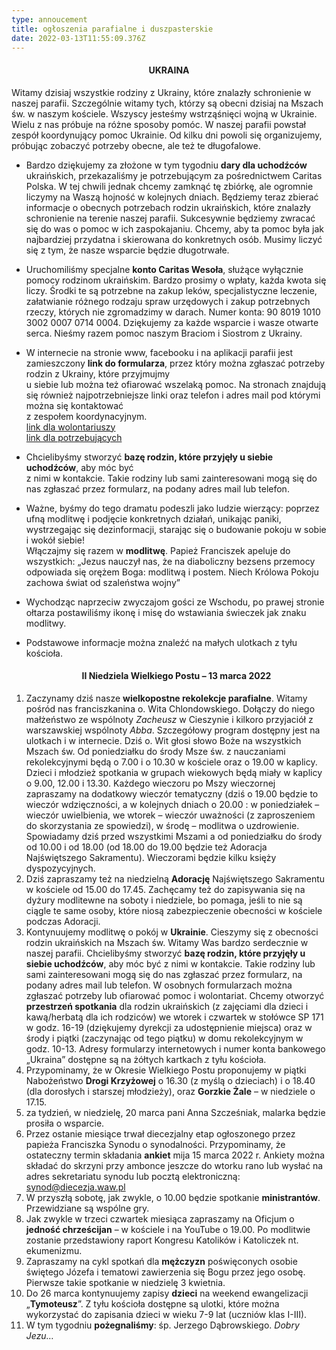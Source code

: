 ```yaml
---
type: annoucement
title: ogłoszenia parafialne i duszpasterskie
date: 2022-03-13T11:55:09.376Z
---
```

<!--StartFragment-->

<h4 style="text-align:center;">UKRAINA</h4>

Witamy dzisiaj wszystkie rodziny z Ukrainy, które znalazły schronienie w naszej parafii. Szczególnie witamy tych, którzy są obecni dzisiaj na Mszach św. w naszym kościele. Wszyscy jesteśmy wstrząśnięci wojną w Ukrainie. Wielu z nas próbuje na różne sposoby pomóc. W naszej parafii powstał zespół koordynujący pomoc Ukrainie. Od kilku dni powoli się organizujemy, próbując zobaczyć potrzeby obecne, ale też te długofalowe.

* Bardzo dziękujemy za złożone w tym tygodniu **dary dla uchodźców** ukraińskich, przekazaliśmy je potrzebującym za pośrednictwem Caritas Polska. W tej chwili jednak chcemy zamknąć tę zbiórkę, ale ogromnie liczymy na Waszą hojność w kolejnych dniach. Będziemy teraz zbierać informacje o obecnych potrzebach rodzin ukraińskich, które znalazły schronienie na terenie naszej parafii. Sukcesywnie będziemy zwracać się do was o pomoc w ich zaspokajaniu. Chcemy, aby ta pomoc była jak najbardziej przydatna i skierowana do konkretnych osób. Musimy liczyć się z tym, że nasze wsparcie będzie długotrwałe.
* Uruchomiliśmy specjalne **konto Caritas Wesoła**, służące wyłącznie pomocy rodzinom ukraińskim. Bardzo prosimy o wpłaty, każda kwota się liczy. Środki te są potrzebne na zakup leków, specjalistyczne leczenie, załatwianie różnego rodzaju spraw urzędowych i zakup potrzebnych rzeczy, których nie zgromadzimy w darach. Numer konta: 90 8019 1010 3002 0007 0714 0004. Dziękujemy za każde wsparcie i wasze otwarte serca. Nieśmy razem pomoc naszym Braciom i Siostrom z Ukrainy.
* W internecie na stronie www, facebooku i na aplikacji parafii jest zamieszczony **link do formularza**, przez który można zgłaszać potrzeby rodzin z Ukrainy, które przyjmujmy\
  u siebie lub można też ofiarować wszelaką pomoc. Na stronach znajdują się również najpotrzebniejsze linki oraz telefon i adres mail pod którymi można się kontaktować\
  z zespołem koordynacyjnym.\
  [link dla wolontariuszy](https://bit.ly/pomagam-Ukraina)\
  [link dla potrzebujących](https://bit.ly/potrzebuje-Ukraina)
* Chcielibyśmy stworzyć **bazę rodzin, które przyjęły u siebie uchodźców**, aby móc być\
  z nimi w kontakcie. Takie rodziny lub sami zainteresowani mogą się do nas zgłaszać przez formularz, na podany adres mail lub telefon.
* Ważne, byśmy do tego dramatu podeszli jako ludzie wierzący: poprzez ufną modlitwę i podjęcie konkretnych działań, unikając paniki, wystrzegając się dezinformacji, starając się o budowanie pokoju w sobie i wokół siebie!\
  Włączajmy się razem w **modlitwę**. Papież Franciszek apeluje do wszystkich: „Jezus nauczył nas, że na diaboliczny bezsens przemocy odpowiada się orężem Boga: modlitwą i postem. Niech Królowa Pokoju zachowa świat od szaleństwa wojny”
* Wychodząc naprzeciw zwyczajom gości ze Wschodu, po prawej stronie ołtarza postawiliśmy ikonę i misę do wstawiania świeczek jak znaku modlitwy.
* Podstawowe informacje można znaleźć na małych ulotkach z tyłu kościoła.

  <h4 style="text-align:center;">II Niedziela Wielkiego Postu – 13 marca 2022</h4>

1. Zaczynamy dziś nasze **wielkopostne rekolekcje parafialne**. Witamy pośród nas franciszkanina o. Wita Chlondowskiego. Dołączy do niego małżeństwo ze wspólnoty *Zacheusz* w Cieszynie i kilkoro przyjaciół z warszawskiej wspólnoty *Abba*. Szczegółowy program dostępny jest na ulotkach i w internecie. Dziś o. Wit głosi słowo Boże na wszystkich Mszach św. Od poniedziałku do środy Msze św. z nauczaniami rekolekcyjnymi będą o 7.00 i o 10.30 w kościele oraz o 19.00 w kaplicy. Dzieci i młodzież spotkania w grupach wiekowych będą miały w kaplicy o 9.00, 12.00 i 13.30. Każdego wieczoru po Mszy wieczornej zapraszamy na dodatkowy wieczór tematyczny (dziś o 19.00 będzie to wieczór wdzięczności, a w kolejnych dniach o 20.00 : w poniedziałek – wieczór uwielbienia, we wtorek – wieczór uważności (z zaproszeniem do skorzystania ze spowiedzi), w środę – modlitwa o uzdrowienie. Spowiadamy dziś przed wszystkimi Mszami a od poniedziałku do środy od 10.00 i od 18.00 (od 18.00 do 19.00 będzie też Adoracja Najświętszego Sakramentu). Wieczorami będzie kilku księży dyspozycyjnych.
2. Dziś zapraszamy też na niedzielną **Adorację** Najświętszego Sakramentu w kościele od 15.00 do 17.45. Zachęcamy też do zapisywania się na dyżury modlitewne na soboty i niedziele, bo pomaga, jeśli to nie są ciągle te same osoby, które niosą zabezpieczenie obecności w kościele podczas Adoracji.
3. Kontynuujemy modlitwę o pokój w **Ukrainie**. Cieszymy się z obecności rodzin ukraińskich na Mszach św. Witamy Was bardzo serdecznie w naszej parafii. Chcielibyśmy stworzyć **bazę rodzin, które przyjęły u siebie uchodźców**, aby móc być z nimi w kontakcie. Takie rodziny lub sami zainteresowani mogą się do nas zgłaszać przez formularz, na podany adres mail lub telefon. W osobnych formularzach można zgłaszać potrzeby lub ofiarować pomoc i wolontariat. Chcemy otworzyć **przestrzeń spotkania** dla rodzin ukraińskich (z zajęciami dla dzieci i kawą/herbatą dla ich rodziców) we wtorek i czwartek w stołówce SP 171 w godz. 16-19 (dziękujemy dyrekcji za udostępnienie miejsca) oraz w środy i piątki (zaczynając od tego piątku) w domu rekolekcyjnym w godz. 10-13. Adresy formularzy internetowych i numer konta bankowego „Ukraina” dostępne są na żółtych kartkach z tyłu kościoła.
4. Przypominamy, że w Okresie Wielkiego Postu proponujemy w piątki Nabożeństwo **Drogi Krzyżowej** o 16.30 (z myślą o dzieciach) i o 18.40 (dla dorosłych i starszej młodzieży), oraz **Gorzkie Żale** – w niedziele o 17.15.
5. za tydzień, w niedzielę, 20 marca pani Anna Szcześniak, malarka będzie prosiła o wsparcie.
6. Przez ostanie miesiące trwał diecezjalny etap ogłoszonego przez papieża Franciszka Synodu o synodalności. Przypominamy, że ostateczny termin składania **ankiet** mija 15 marca 2022 r. Ankiety można składać do skrzyni przy ambonce jeszcze do wtorku rano lub wysłać na adres sekretariatu synodu lub pocztą elektroniczną: synod@diecezja.waw.pl
7. W przyszłą sobotę, jak zwykle, o 10.00 będzie spotkanie **ministrantów**. Przewidziane są wspólne gry.
8. Jak zwykle w trzeci czwartek miesiąca zapraszamy na Oficjum o **jedność chrześcijan** – w kościele i na YouTube o 19.00. Po modlitwie zostanie przedstawiony raport Kongresu Katolików i Katoliczek nt. ekumenizmu. 
9. Zapraszamy na cykl spotkań dla **mężczyzn** poświęconych osobie świętego Józefa i tematowi zawierzenia się Bogu przez jego osobę. Pierwsze takie spotkanie w niedzielę 3 kwietnia.
10. Do 26 marca kontynuujemy zapisy **dzieci** na weekend ewangelizacji „**Tymoteusz**”. Z tyłu kościoła dostępne są ulotki, które można wykorzystać do zapisania dzieci w wieku 7-9 lat (uczniów klas I-III).
11. W tym tygodniu **pożegnaliśmy**: śp. Jerzego Dąbrowskiego. *Dobry Jezu…*

<!--EndFragment-->